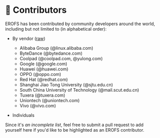 # 🎉 Contributors

EROFS has been contributed by community developers around the world,
including but not limited to (in alphabetical order):

 * By vendor ([raw](https://github.com/erofs/docs/actions/runs/7959034932))
     - Alibaba Group (@linux.alibaba.com)
     - ByteDance (@bytedance.com)
     - Coolpad (@coolpad.com, @yulong.com)
     - Google (@google.com)
     - Huawei (@huawei.com)
     - OPPO (@oppo.com)
     - Red Hat (@redhat.com)
     - Shanghai Jiao Tong University (@sjtu.edu.cn)
     - South China University of Technology (@mail.scut.edu.cn)
     - Tuxera (@tuxera.com)
     - Uniontech (@uniontech.com)
     - Vivo (@vivo.com)

  * Individuals

Since it's _an incomplete list_, feel free to submit a pull request to
add yourself here if you'd like to be highlighted as an EROFS
contributor.
